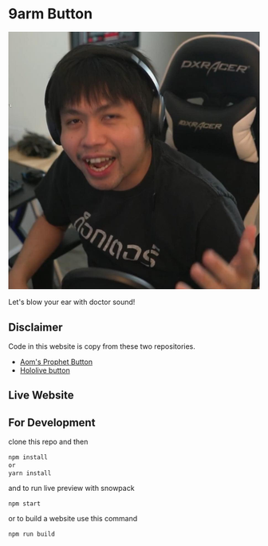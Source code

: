 # 9arm Button

![Doctor Arm](public/img/9arm.JPG)

Let's blow your ear with doctor sound!

## Disclaimer

Code in this website is copy from these two repositories.
- [Aom's Prophet Button](https://github.com/SaltyAom/prophet-button)
- [Hololive button](https://github.com/HelloYeew/hololive-button)

## Live Website

<!-- Netlify Status Here -->

<!-- [http://vtuber-button.helloyeew.dev](http://vtuber-button.helloyeew.dev) -->

## For Development

clone this repo and then

```shell
npm install
or
yarn install
```

and to run live preview with snowpack

```shell
npm start
```

or to build a website use this command

```shell
npm run build
```